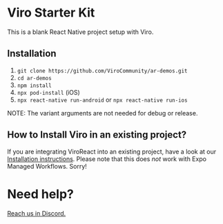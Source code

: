 # Viro Starter Kit

This is a blank React Native project setup with Viro.

## Installation

1. `git clone https://github.com/ViroCommunity/ar-demos.git`
2. `cd ar-demos`
3. `npm install`
4. `npx pod-install` (iOS)
5. `npx react-native run-android` or `npx react-native run-ios`

NOTE: The variant arguments are not needed for debug or release.

## How to Install Viro in an existing project?

If you are integrating ViroReact into an existing project, have a look at our [Installation instructions](https://github.com/ViroCommunity/viro/blob/main/readmes/INSTALL.md). Please note that this does _not_ work with Expo Managed Workflows. Sorry!

# Need help?
[Reach us in Discord.](https://discord.gg/YfxDBGTxvG)
